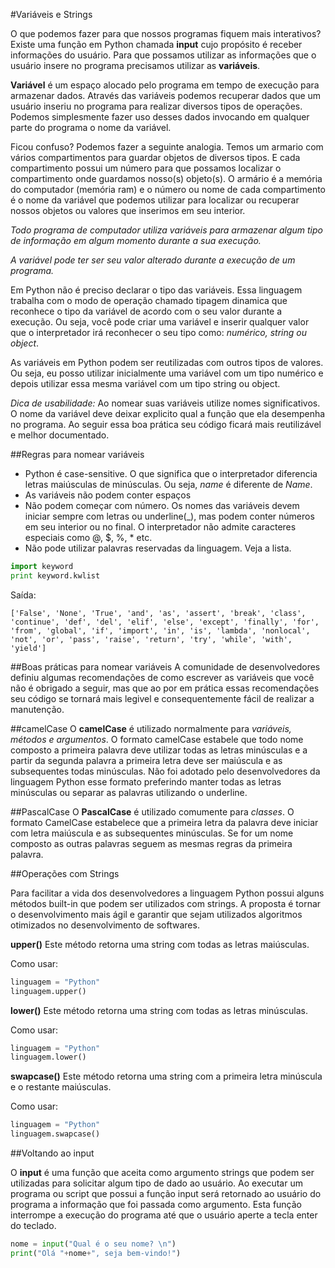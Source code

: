 #Variáveis e Strings

O que podemos fazer para que nossos programas fiquem mais interativos?
Existe uma função em Python chamada **input** cujo propósito é receber informações do usuário. Para que possamos utilizar as informações que o usuário insere no programa precisamos utilizar as **variáveis**.

**Variável** é um espaço alocado pelo programa em tempo de execução para armazenar dados. Através das variáveis podemos recuperar dados que um usuário inseriu no programa para realizar diversos tipos de operações. Podemos simplesmente fazer uso desses dados invocando em qualquer parte do programa o nome da variável.

Ficou confuso?
Podemos fazer a seguinte analogia. Temos um armario com vários compartimentos para guardar objetos de diversos tipos. E cada compartimento possui um número para que possamos localizar o compartimento onde guardamos nosso(s) objeto(s). O armário é a memória do computador (memória ram) e o número ou nome de cada compartimento é o nome da variável que podemos utilizar para localizar ou recuperar nossos objetos ou valores que inserimos em seu interior.

*Todo programa de computador utiliza variáveis para armazenar algum tipo de informação em algum momento durante a sua execução.*

*A variável pode ter ser seu valor alterado durante a execução de um programa.*

Em Python não é preciso declarar o tipo das variáveis. Essa linguagem trabalha com o modo de operação chamado tipagem dinamica que reconhece o tipo da variável de acordo com o seu valor durante a execução. Ou seja, você pode criar uma variável e inserir qualquer valor que o interpretador irá reconhecer o seu tipo como: *numérico, string ou object*.

As variáveis em Python podem ser reutilizadas com outros tipos de valores. Ou seja, eu posso utilizar inicialmente uma variável com um tipo numérico  e depois utilizar essa mesma variável com um tipo string ou object.

*Dica de usabilidade:*
Ao nomear suas variáveis utilize nomes significativos. O nome da variável deve deixar explicito qual a função que ela desempenha no programa. Ao seguir essa boa prática seu código ficará mais reutilizável e melhor documentado.

##Regras para nomear variáveis

+ Python é case-sensitive. O que significa que o interpretador diferencia letras maiúsculas de minúsculas. Ou seja, *name* é diferente de *Name*.
+ As variáveis não podem conter espaços
+ Não podem começar com número. Os nomes das variáveis devem iniciar sempre com letras ou underline(_), mas podem conter números em seu interior ou no final. O interpretador não admite caracteres especiais como @, $, %, * etc.
+ Não pode utilizar palavras reservadas da linguagem. Veja a lista.

```python
import keyword
print keyword.kwlist
```
Saída:

```
['False', 'None', 'True', 'and', 'as', 'assert', 'break', 'class', 'continue', 'def', 'del', 'elif', 'else', 'except', 'finally', 'for', 'from', 'global', 'if', 'import', 'in', 'is', 'lambda', 'nonlocal', 'not', 'or', 'pass', 'raise', 'return', 'try', 'while', 'with', 'yield']
```

##Boas práticas para nomear variáveis
A comunidade de desenvolvedores definiu algumas recomendações de como escrever as variáveis que você não é obrigado a seguir, mas que ao por em prática essas recomendações seu código se tornará mais legivel e consequentemente fácil de realizar a manutenção.

##camelCase
O **camelCase** é utilizado normalmente para *variáveis, métodos e argumentos*. O formato camelCase estabele que todo nome composto a primeira palavra deve utilizar todas as letras minúsculas e a partir da segunda palavra a primeira letra deve ser maiúscula e as subsequentes todas minúsculas. Não foi adotado pelo desenvolvedores da linguagem Python esse formato preferindo manter todas as letras minúsculas ou separar as palavras utilizando o underline.

##PascalCase
O **PascalCase** é utilizado comumente para *classes*. O formato CamelCase estabelece que a primeira letra da palavra deve iniciar com letra maiúscula e as subsequentes minúsculas. Se for um nome composto as outras palavras seguem as mesmas regras da primeira palavra.

##Operações com Strings

Para facilitar a vida dos desenvolvedores a linguagem Python possui alguns métodos built-in que podem ser utilizados com strings. A proposta é tornar o desenvolvimento mais ágil e garantir que sejam utilizados algoritmos  otimizados no desenvolvimento de softwares. 

**upper()**
Este método retorna uma string com todas as letras maiúsculas.

Como usar:

```python
linguagem = "Python"
linguagem.upper()
```

**lower()**
Este método retorna uma string com todas as letras minúsculas.

Como usar:

```python
linguagem = "Python"
linguagem.lower()
```

**swapcase()**
Este método retorna uma string com a primeira letra minúscula e o restante maiúsculas.

Como usar:

```python
linguagem = "Python"
linguagem.swapcase()
```


##Voltando ao input

O **input** é uma função que aceita como argumento strings que podem ser utilizadas para solicitar algum tipo de dado ao usuário. Ao executar um programa ou script que possui a função input será retornado ao usuário do programa a informação que foi passada como argumento. Esta função interrompe a execução do programa até que o usuário aperte a tecla enter do teclado. 

```python
nome = input("Qual é o seu nome? \n")
print("Olá "+nome+", seja bem-vindo!")
```




